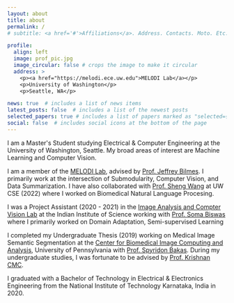 ```yaml
---
layout: about
title: about
permalink: /
# subtitle: <a href='#'>Affiliations</a>. Address. Contacts. Moto. Etc.

profile:
  align: left
  image: prof_pic.jpg
  image_circular: false # crops the image to make it circular
  address: >
    <p><a href="https://melodi.ece.uw.edu">MELODI Lab</a></p>
    <p>University of Washington</p>
    <p>Seattle, WA</p>

news: true  # includes a list of news items
latest_posts: false  # includes a list of the newest posts
selected_papers: true # includes a list of papers marked as "selected={true}"
social: false  # includes social icons at the bottom of the page
---
```


I am a Master's Student studying Electrical & Computer Engineering at the University of Washington, Seattle. My broad areas of interest are Machine Learning and Computer Vision.

I am a member of the [MELODI Lab](https://melodi.ece.uw.edu), advised by [Prof. Jeffrey Bilmes](https://people.ece.uw.edu/bilmes/p/pgs/index.html). I primarily work at the intersection of Submodularity, Computer Vision, and Data Summarization. I have also collaborated with [Prof. Sheng Wang](https://homes.cs.washington.edu/~swang/) at UW CSE (2022) where I worked on Biomedical Natural Language Procesing.

I was a Project Assistant (2020 - 2021) in the [Image Analysis and Compter Vision Lab](https://sites.google.com/iisc.ac.in/somabiswas/iacv-lab-iisc) at the Indian Institute of Science working with [Prof. Soma Biswas](https://ee.iisc.ac.in/soma-biswas/) where I primarily worked on Domain Adaptation, Semi-supervised Learning

I completed my Undergraduate Thesis (2019) working on Medical Image Semantic Segmentation at the [Center for Biomedical Image Computing and Analysis](https://www.med.upenn.edu/cbica/), University of Pennsylvania with [Prof. Spyridon Bakas](https://www.med.upenn.edu/cbica/sbakas/). During my undergraduate studies, I was fortunate to be advised by [Prof. Krishnan CMC](https://sites.google.com/view/krishnan-chemmangat). 

I graduated with a Bachelor of Technology in Electrical & Electronics Engineering from the National Institute of Technology Karnataka, India in 2020.
